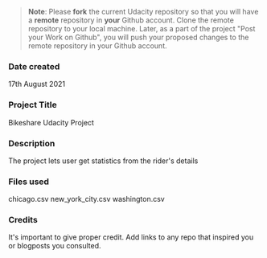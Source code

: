 >**Note**: Please **fork** the current Udacity repository so that you will have a **remote** repository in **your** Github account. Clone the remote repository to your local machine. Later, as a part of the project "Post your Work on Github", you will push your proposed changes to the remote repository in your Github account.

### Date created
17th August 2021

### Project Title
Bikeshare Udacity Project

### Description
The project lets user get statistics from the rider's details

### Files used
chicago.csv
new_york_city.csv
washington.csv

### Credits
It's important to give proper credit. Add links to any repo that inspired you or blogposts you consulted.


